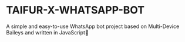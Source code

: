 # TAIFUR-X-WHATSAPP-BOT
A simple and easy-to-use WhatsApp bot project based on Multi-Device Baileys and written in JavaScript🖤

